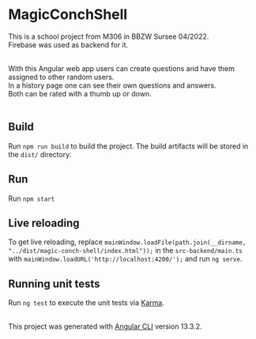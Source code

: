 # MagicConchShell

This is a school project from M306 in BBZW Sursee 04/2022.<br>
Firebase was used as backend for it.<br><br>

With this Angular web app users can create questions and have them assigned to other random users.<br>
In a history page one can see their own questions and answers.<br>
Both can be rated with a thumb up or down.<br><br>

## Build

Run `npm run build` to build the project. The build artifacts will be stored in the `dist/` directory.

## Run

Run `npm start`

## Live reloading

To get live reloading, replace `mainWindow.loadFile(path.join(__dirname, "../dist/magic-conch-shell/index.html"));`
in the `src-backend/main.ts` with `mainWindow.loadURL('http://localhost:4200/');` and run `ng serve`.

## Running unit tests

Run `ng test` to execute the unit tests via [Karma](https://karma-runner.github.io).
<br><br>

This project was generated with [Angular CLI](https://github.com/angular/angular-cli) version 13.3.2.
